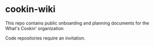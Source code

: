 # cookin-wiki

This repo contains public onboarding and planning documents for the What's Cookin' organization

Code repositories require an invitation.
